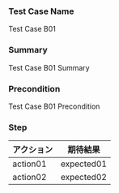 ### Test Case Name
Test Case B01

### Summary
Test Case B01 Summary

### Precondition
Test Case B01 Precondition

### Step
| アクション      | 期待結果            |
|------------|-----------------|
| action01 | expected01 |
| action02 | expected02 |
